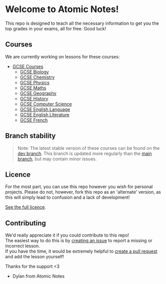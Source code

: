# Welcome to Atomic Notes!

This repo is designed to teach all the necessary information to get you
the top grades in your exams, all for free. Good luck!

## Courses

We are currently working on lessons for these courses:

* [GCSE Courses](gcse)  
  - [GCSE Biology](gcse/biology)  
  - [GCSE Chemistry](gcse/chemistry)  
  - [GCSE Physics](gcse/physics)  
  - [GCSE Maths](gcse/maths)  
  - [GCSE Geography](gcse/geography)  
  - [GCSE History](gcse/history)  
  - [GCSE Computer Science](gcse/computing)
  - [GCSE English Language](gcse/englishlang)  
  - [GCSE English Literature](gcse/englishlit)  
  - [GCSE French](gcse/french)  

## Branch stability

> Note: The latest stable version of these courses can be found on the
> [dev branch](https://github.com/AtomicNotes/learn/tree/dev). This branch
> is updated more regularly than the
> [main branch](https://github.com/AtomicNotes/learn), but may contain
> minor issues.

## Licence

For the most part, you can use this repo however you wish for personal
projects. Please do not, however, fork this repo as an 'alternate'
version, as this will simply lead to confusion and a lack of development!

[See the full licence](LICENSE).

## Contributing

We'd really appreciate it if you could contribute to this repo!  
The easiest way to do this is by
[creating an issue](https://github.com/AtomicNotes/learn/issues) to report
a missing or incorrect lesson.  
If you have the time, it would be extremely helpful to
[create a pull request](https://github.com/AtomicNotes/learn/pulls) and
add the lesson yourself!

Thanks for the support <3
 - Dylan from Atomic Notes

